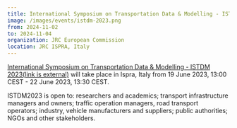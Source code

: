 ```yaml
---
title: International Symposium on Transportation Data & Modelling - ISTDM 2023
image: /images/events/istdm-2023.png
from: 2024-11-02
to: 2024-11-04
organization: JRC European Commission
location: JRC ISPRA, Italy
---
```


[International Symposium on Transportation Data & Modelling - ISTDM 2023(link is external)](https://joint-research-centre.ec.europa.eu/events/istdm2023-2023-06-19_en) will take place in Ispra, Italy from 19 June 2023, 13:00 CEST - 22 June 2023, 13:30 CEST.

ISTDM2023 is open to: researchers and academics; transport infrastructure managers and owners; traffic operation managers, road transport operators; industry, vehicle manufacturers and suppliers; public authorities; NGOs and other stakeholders.
